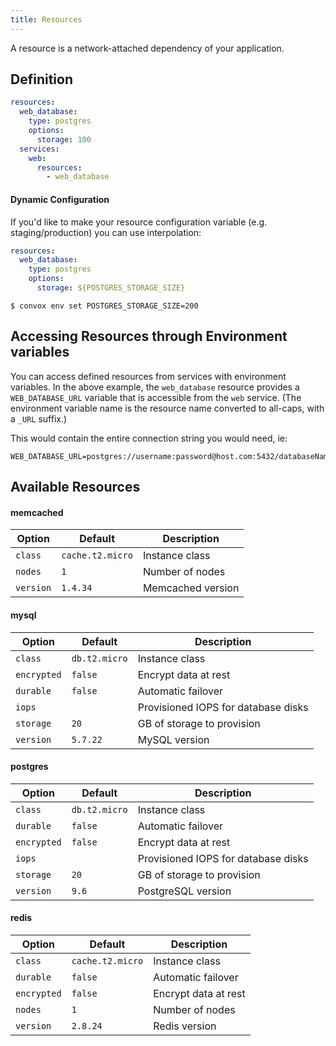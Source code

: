 ```yaml
---
title: Resources
---
```


A resource is a network-attached dependency of your application.

## Definition

```yaml
resources:
  web_database:
    type: postgres
    options:
      storage: 100
  services:
    web:
      resources:
        - web_database
```

#### Dynamic Configuration

If you'd like to make your resource configuration variable (e.g. staging/production) you can use interpolation:

```yaml
resources:
  web_database:
    type: postgres
    options:
      storage: ${POSTGRES_STORAGE_SIZE}
```

```
$ convox env set POSTGRES_STORAGE_SIZE=200
```

## Accessing Resources through Environment variables

You can access defined resources from services with environment variables.
In the above example, the `web_database` resource provides a `WEB_DATABASE_URL` variable that is accessible from the `web` service.
(The environment variable name is the resource name converted to all-caps, with a `_URL` suffix.)

This would contain the entire connection string you would need, ie:

```
WEB_DATABASE_URL=postgres://username:password@host.com:5432/databaseName
```


## Available Resources

#### memcached

| Option    | Default          | Description       |
|-----------|------------------|-------------------|
| `class`   | `cache.t2.micro` | Instance class    |
| `nodes`   | `1`              | Number of nodes   |
| `version` | `1.4.34`         | Memcached version |

#### mysql

| Option      | Default          | Description                             |
|-------------|------------------|-----------------------------------------|
| `class`     | `db.t2.micro`    | Instance class                          |
| `encrypted` | `false`          | Encrypt data at rest                    |
| `durable`   | `false`          | Automatic failover                      |
| `iops`      |                  | Provisioned IOPS for database disks     |
| `storage`   | `20`             | GB of storage to provision              |
| `version`   | `5.7.22`         | MySQL version                           |

#### postgres

| Option      | Default          | Description                             |
|-------------|------------------|-----------------------------------------|
| `class`     | `db.t2.micro`    | Instance class                          |
| `durable`   | `false`          | Automatic failover                      |
| `encrypted` | `false`          | Encrypt data at rest                    |
| `iops`      |                  | Provisioned IOPS for database disks     |
| `storage`   | `20`             | GB of storage to provision              |
| `version`   | `9.6`            | PostgreSQL version                      |

#### redis

| Option      | Default          | Description          |
|-------------|------------------|----------------------|
| `class`     | `cache.t2.micro` | Instance class       |
| `durable`   | `false`          | Automatic failover   |
| `encrypted` | `false`          | Encrypt data at rest |
| `nodes`     | `1`              | Number of nodes      |
| `version`   | `2.8.24`         | Redis version        |
